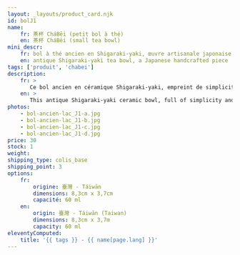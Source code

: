 ```yaml
---
layout: _layouts/product_card.njk
id: bolJ1
name:
    fr: 茶杯 CháBēi (petit bol à thé) 
    en: 茶杯 CháBēi (small tea bowl)
mini_descr:
    fr: bol à thé ancien en Shigaraki-yaki, œuvre artisanale japonaise
    en: antique Shigaraki-yaki tea bowl, a Japanese handcrafted piece
tags: ['produit', 'chabei']
description: 
    fr: >
       Ce bol ancien en céramique Shigaraki-yaki, empreint de simplicité et de caractère. Ses textures brutes et nuances naturelles, teintées d’un vert évoquant la quiétude d’un lac,<!--more--> racontent l’histoire d’un savoir-faire ancestral. Un objet rare, parfait pour savourer le thé dans une sérénité authentique.
    en: >
       This antique Shigaraki-yaki ceramic bowl, full of simplicity and character. Its raw textures and natural tones, tinted with a green reminiscent of a tranquil lake,<!--more--> tell the story of ancestral craftsmanship. A rare piece, perfect for enjoying tea in authentic serenity.
photos:
    - bol-ancien-lac_J1-a.jpg
    - bol-ancien-lac_J1-b.jpg
    - bol-ancien-lac_J1-c.jpg
    - bol-ancien-lac_J1-d.jpg
price: 30
stock: 1
weight: 
shipping_type: colis_base
shipping_point: 3
options:
    fr:
        origine: 臺灣 - Táiwān
        dimensions: 8,3cm x 3,7cm
        capacité: 60 ml
    en:
        origin: 臺灣 - Táiwān (Taiwan)
        dimensions: 8,3cm x 3,7m
        capacity: 60 ml
eleventyComputed:
    title: '{{ tags }} - {{ name[page.lang] }}'
---
```

